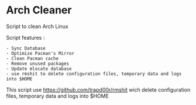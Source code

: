 # Arch Cleaner

Script to clean Arch Linux

Script features :

    - Sync Database
    - Optimize Pacman's Mirror
    - Clean Pacman cache
    - Remove unused packages
    - Update mlocate database
    - use rmshit to delete configuration files, temporary data and logs into $HOME
    
    
This script use https://github.com/trapd00r/rmshit wich delete configuration files, temporary data and logs into $HOME

